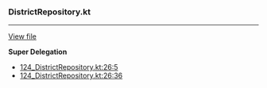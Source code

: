 ### DistrictRepository.kt
---
[View file](../../precision_analyzed/124_DistrictRepository.kt)

**Super Delegation**

 - [124_DistrictRepository.kt:26:5](../../precision_analyzed/124_DistrictRepository.kt#L26)
 - [124_DistrictRepository.kt:26:36](../../precision_analyzed/124_DistrictRepository.kt#L26)

